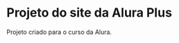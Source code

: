 # Projeto do site da Alura Plus
[](https://github.com/srloris/alura-plus/blob/main/assets/apresentacao.png)
 Projeto criado para o curso da Alura.
